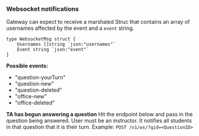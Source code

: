

### Websocket notifications
Gateway can expect to receive a marshaled Struc that contains an array of usernames affected by the event and a `event` string. 

```
type WebsocketMsg struct {
	Usernames []string `json:"usernames"`
	Event string `json:"event"`
}
```

**Possible events:**
- "question-yourTurn"
- "question-new"
- "question-deleted" 
- "office-new"
- "office-deleted"

**TA has begun answering a question**
Hit the endpoint below and pass in the question being answered. User must be an instructor. It notifies all students in that question that it is their turn.
Example: `POST /v1/ws/?qid=<QuestionID>`
